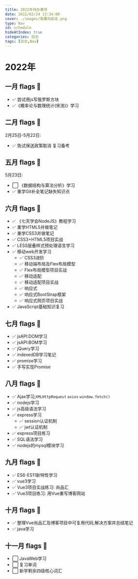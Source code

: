 ```yaml
---
title: 2022年待办事项
date: 2022/02/24 13:34:00
cover: ./images/我要向前走.png
type: Nav
id: schedule
hideAtIndex: true
categories: 日志
tags: [日志,Nav]
---
```



# 2022年
## 一月 flags 🚩
+ ✅ 尝试用js写俄罗斯方块
+ ✅《概率论与数理统计(宋浩)》学习 

## 二月 flags 🚩
2月25日-5月22日:
+ ✅ 免试保送政策取消 复习备考 

## 五月 flags 🚩
5月23日:
+ ⬜ 《数据结构与算法分析》学习
+ ✅ 重学Git补全笔记缺失知识点

## 六月 flags 🚩
+ ✅ 《七天学会NodeJS》教程学习 
+ ✅ 重学HTML5并做笔记
+ ✅ 重学CSS3并做笔记
+ ✅ CSS3+HTML5项目实战
+ ✅ LESS层叠样式预处理语言学习
+ ✅ 移动web开发学习 
    + ✅ CSS3进阶
    + ✅ 移动端布局及Flex布局模型
    + ✅ Flex布局模型项目实战
    + ✅ 移动适配
    + ✅ 移动适配项目实战
    + ✅ 响应式
    + ✅ 响应式BootStrap框架
    + ✅ 响应式网页项目实战
+ ✅ JavaScript基础知识复习


## 七月 flags 🚩
+ ✅ jsAPI:DOM学习
+ ✅ jsAPI:BOM学习
+ ✅ jQuery学习
+ ✅ indexedDB学习笔记
+ ✅ promise学习
+ ✅ 手写实现Promise

## 八月 flags 🚩
+ ✅ Ajax学习;`XMLHttpRequest` `axios` `window.fetch()`
+ ✅ nodejs学习
+ ✅ js高级语法学习
+ ✅ express学习
  + ✅ session认证机制
  + ✅ jwt认证机制
+ ✅ express项目练习
+ ✅ SQL语法学习
+ ✅ nodejs的mysql模块学习

## 九月 flags 🚩

+ ✅ ES6-ES11新特性学习
+ ✅ vue3学习
+ ✅ Vue3项目实战练习: 尚品汇
+ ✅ Vue3项目练习: 用Vue重写博客网站

## 十月 flags 🚩
+ ✅ 整理Vue尚品汇及博客项目中可复用代码,解决方案并总结笔记
+ ✅ java学习

## 十一月 flags 🚩
+ ⬜ JavaWeb学习
+ ⬜ 复习单词
+ ⬜ 新学剩余四级核心词汇







    
<!-- 
✅
⬜
📔 Notebook with Decorative Cover
📕 Closed Book
📖 Open Book
📗 Green Book
📘 Blue Book
📙 Orange Book
📚 Books
📓 Notebook
📒 Ledger
📃 Page with Curl
📜 Scroll
📄 Page Facing Up
📰 Newspaper
🗞️ Rolled-Up Newspaper
📑 Bookmark Tabs
🔖 Bookmark
🏷️ Label
💰 Money Bag

 -->